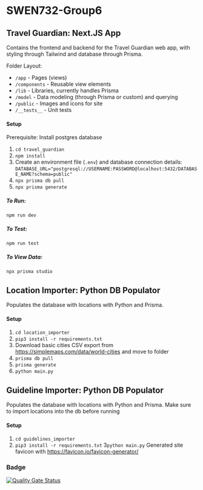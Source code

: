 # SWEN732-Group6

## Travel Guardian: Next.JS App
Contains the frontend and backend for the Travel Guardian web app,
with styling through Tailwind and database through Prisma.

Folder Layout:
- `/app` - Pages (views)
- `/components` - Reusable view elements
- `/lib` - Libraries, currently handles Prisma
- `/model` - Data modeling (through Prisma or custom) and querying
- `/public` - Images and icons for site
- `/__tests__` - Unit tests

#### Setup
Prerequisite: Install postgres database
1. `cd travel_guardian`
2. `npm install`
3. Create an environment file (`.env`) and database connection details:
`DATABASE_URL="postgresql://USERNAME:PASSWORD@localhost:5432/DATABASE_NAME?schema=public"`
3. `npx prisma db pull`
4. `npx prisma generate`

##### To Run:
`npm run dev`

##### To Test:
`npm run test`

##### To View Data:
`npx prisma studio`


## Location Importer: Python DB Populator
Populates the database with locations with Python and Prisma.

#### Setup
1. `cd location_importer`
2. `pip3 install -r requirements.txt`
3. Download basic cities CSV export from https://simplemaps.com/data/world-cities and move to folder
4. `prisma db pull`
5. `prisma generate`
6. `python main.py`

## Guideline Importer: Python DB Populator
Populates the database with locations with Python and Prisma.
Make sure to import locations into the db before running
#### Setup
1. `cd guidelines_importer`
2. `pip3 install -r requirements.txt`
3`python main.py`
Generated site favicon with https://favicon.io/favicon-generator/


### Badge
[![Quality Gate Status](https://sonarcloud.io/api/project_badges/measure?project=SedriaRenee_SWEN732-Group6&metric=alert_status)](https://sonarcloud.io/summary/new_code?id=SedriaRenee_SWEN732-Group6)

